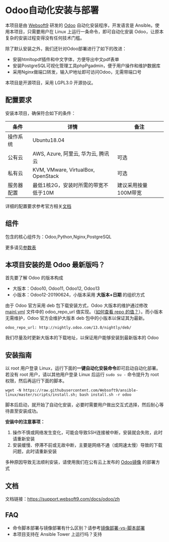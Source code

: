 # Odoo自动化安装与部署

本项目是由 [Websoft9](http://www.websoft9.com) 研发的 [Odoo](https://nightly.odoo.com/) 自动化安装程序，开发语言是 Ansible。使用本项目，只需要用户在 Linux 上运行一条命令，即可自动化安装 Odoo，让原本复杂的安装过程变得没有任何技术门槛。  

除了默认安装之外，我们还针对Odoo部署进行了如下的改进：

* 安装htmltopdf插件和中文字体，方便导出中文pdf表单
* 安装PostgreSQL可视化管理工具phpPgadmin，便于用户操作和维护数据库
* 采用Nginx做端口转发，输入IP地址即可访问Odoo，无需带端口号

本项目是开源项目，采用 LGPL3.0 开源协议。

## 配置要求

安装本项目，确保符合如下的条件：

| 条件       | 详情       | 备注  |
| ------------ | ------------ | ----- |
| 操作系统       | Ubuntu18.04       |   |
| 公有云| AWS, Azure, 阿里云, 华为云, 腾讯云 | 可选 |
| 私有云|  KVM, VMware, VirtualBox, OpenStack | 可选 |
| 服务器配置 | 最低1核2G，安装时所需的带宽不低于10M |  建议采用按量100M带宽 |

详细的配置要求参考官方相关[文档](https://www.odoo.com/zh_CN/forum/help-1/question/server-requirements-121217)

## 组件

包含的核心组件为：Odoo,Python,Nginx,PostgreSQL

更多请见[参数表](/docs/zh/stack-components.md)

## 本项目安装的是 Odoo 最新版吗？

首先要了解 Odoo 的版本构成

- 大版本：Odoo10, Odoo11, Odoo12, Odoo13
- 小版本：Odoo12-20190624，小版本采用 **大版本+日期** 的组织方式

由于 Odoo 官方采用 deb 包下载安装方式，Odoo 大版本的维护通过修改 [mainl.yml](/roles/odoo/defaults/main.yml) 文件中的 odoo_repo_url 值实现。（[如何查看 repo 的值？](https://nightly.odoo.com/)）。而小版本无需维护，Odoo 官方会维护大版本 deb 包中的小版本以保证其为最新。
```
odoo_repo_url: http://nightly.odoo.com/13.0/nightly/deb/
```

我们尽量及时更新大版本的下载地址，以保证用户能够安装到最新版本的 Odoo


## 安装指南

以 root 用户登录 Linux，运行下面的**一键自动化安装命令**即可启动自动化部署。若没有 root 用户，请以其他用户登录 Linux 后运行 `sudo su -` 命令提升为 root 权限，然后再运行下面的脚本。

```
wget -N https://raw.githubusercontent.com/Websoft9/ansible-linux/master/scripts/install.sh; bash install.sh -r odoo
```

脚本后启动，就开始了自动化安装，必要时需要用户做出交互式选择，然后耐心等待直至安装成功。

**安装中的注意事项：**  

1. 操作不慎或网络发生变化，可能会导致SSH连接被中断，安装就会失败，此时请重新安装
2. 安装缓慢、停滞不前或无故中断，主要是网络不通（或网速太慢）导致的下载问题，此时请重新安装

多种原因导致无法顺利安装，请使用我们在公有云上发布的 [Odoo镜像](https://apps.websoft9.com/odoo) 的部署方式


## 文档

文档链接：https://support.websoft9.com/docs/odoo/zh

## FAQ

- 命令脚本部署与镜像部署有什么区别？请参考[镜像部署-vs-脚本部署](https://support.websoft9.com/docs/faq/zh/bz-product.html#镜像部署-vs-脚本部署)
- 本项目支持在 Ansible Tower 上运行吗？支持
